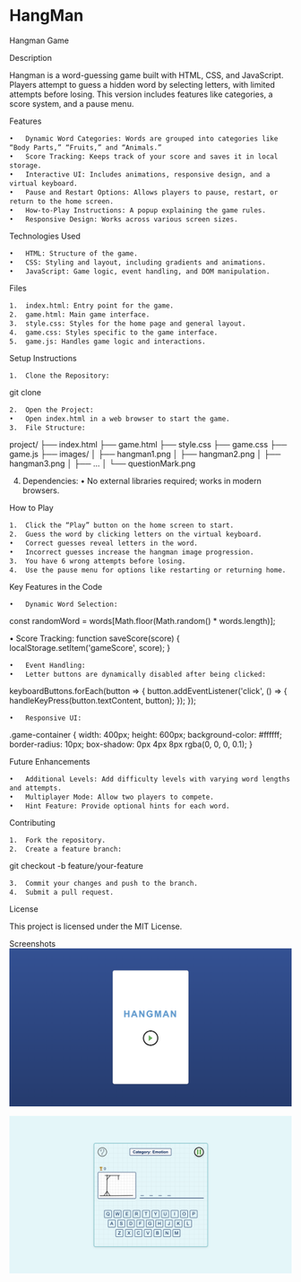 # HangMan
Hangman Game

Description

Hangman is a word-guessing game built with HTML, CSS, and JavaScript. Players attempt to guess a hidden word by selecting letters, with limited attempts before losing. This version includes features like categories, a score system, and a pause menu.

Features

	•	Dynamic Word Categories: Words are grouped into categories like “Body Parts,” “Fruits,” and “Animals.”
	•	Score Tracking: Keeps track of your score and saves it in local storage.
	•	Interactive UI: Includes animations, responsive design, and a virtual keyboard.
	•	Pause and Restart Options: Allows players to pause, restart, or return to the home screen.
	•	How-to-Play Instructions: A popup explaining the game rules.
	•	Responsive Design: Works across various screen sizes.

  Technologies Used

	•	HTML: Structure of the game.
	•	CSS: Styling and layout, including gradients and animations.
	•	JavaScript: Game logic, event handling, and DOM manipulation.

  Files

	1.	index.html: Entry point for the game.
	2.	game.html: Main game interface.
	3.	style.css: Styles for the home page and general layout.
	4.	game.css: Styles specific to the game interface.
	5.	game.js: Handles game logic and interactions.



  Setup Instructions

	1.	Clone the Repository:
  git clone <repository-url>


  	2.	Open the Project:
	•	Open index.html in a web browser to start the game.
	3.	File Structure:
  project/
├── index.html
├── game.html
├── style.css
├── game.css
├── game.js
├── images/
│   ├── hangman1.png
│   ├── hangman2.png
│   ├── hangman3.png
│   ├── ...
│   └── questionMark.png


4.	Dependencies:
	•	No external libraries required; works in modern browsers.



How to Play

	1.	Click the “Play” button on the home screen to start.
	2.	Guess the word by clicking letters on the virtual keyboard.
	•	Correct guesses reveal letters in the word.
	•	Incorrect guesses increase the hangman image progression.
	3.	You have 6 wrong attempts before losing.
	4.	Use the pause menu for options like restarting or returning home.


Key Features in the Code

	•	Dynamic Word Selection:
  const randomWord = words[Math.floor(Math.random() * words.length)];



•	Score Tracking:
function saveScore(score) {
  localStorage.setItem('gameScore', score);
}

	•	Event Handling:
	•	Letter buttons are dynamically disabled after being clicked:
  keyboardButtons.forEach(button => {
    button.addEventListener('click', () => {
        handleKeyPress(button.textContent, button);
    });
});


	•	Responsive UI:
  .game-container {
  width: 400px;
  height: 600px;
  background-color: #ffffff;
  border-radius: 10px;
  box-shadow: 0px 4px 8px rgba(0, 0, 0, 0.1);
}


Future Enhancements

	•	Additional Levels: Add difficulty levels with varying word lengths and attempts.
	•	Multiplayer Mode: Allow two players to compete.
	•	Hint Feature: Provide optional hints for each word.


Contributing

	1.	Fork the repository.
	2.	Create a feature branch:

  git checkout -b feature/your-feature

  	3.	Commit your changes and push to the branch.
	4.	Submit a pull request.

License

This project is licensed under the MIT License.


Screenshots
![alt text](image.png)

![alt text](image-1.png)
